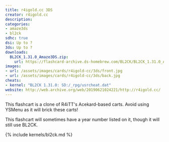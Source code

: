 ```yaml
---
title: r4igold.cc 3DS
creator: r4igold.cc
description:
categories:
- amaze3ds
- bl2ck
sdhc: true
dsi: Up to ?
3ds: Up to ?
downloads:
  BL2CK_1.31.0_Amaze3DS.zip:
    url: https://flashcard-archive.ds-homebrew.com/BL2CK/BL2CK_1.31.0_Amaze3DS.zip
images:
- url: /assets/images/cards/r4igold-cc/3ds/front.jpg
- url: /assets/images/cards/r4igold-cc/3ds/back.jpg
cheats:
- kernel: "BL2CK 1.31.0: SD:/_rpg/usrcheat.dat"
website: http://web.archive.org/web/20190621024221/http://r4igold.cc/
---
```

This flashcart is a clone of R4iTT's Acekard-based carts. Avoid using YSMenu as it will brick these carts!

This flashcart will sometimes have a year number listed on it, though it will still use BL2CK.

{% include kernels/bl2ck.md %}